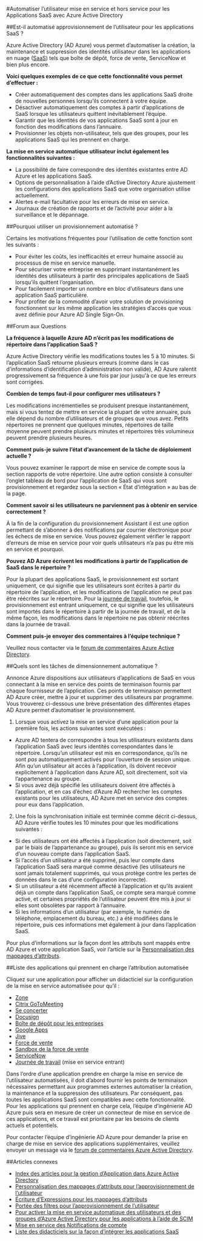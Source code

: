 <properties
    pageTitle="Automatique utilisateur d’application SaaS provisionnement dans Azure annonce | Microsoft Azure"
    description="Une introduction à l’utilisation d’Active Directory Azure pour configurer automatiquement, mettre hors service et de mettre constamment à jour les comptes d’utilisateurs sur plusieurs applications SaaS de tiers."
    services="active-directory"
    documentationCenter=""
    authors="asmalser-msft"
    manager="femila"
    editor=""/>

<tags
    ms.service="active-directory"
    ms.devlang="na"
    ms.topic="article"
    ms.tgt_pltfrm="na"
    ms.workload="identity"
    ms.date="02/09/2016"
    ms.author="asmalser-msft"/>

#<a name="automate-user-provisioning-and-deprovisioning-to-saas-applications-with-azure-active-directory"></a>Automatiser l’utilisateur mise en service et hors service pour les Applications SaaS avec Azure Active Directory

##<a name="what-is-automated-user-provisioning-for-saas-apps"></a>Est-il automatisé approvisionnement de l’utilisateur pour les applications SaaS ?

Azure Active Directory (AD Azure) vous permet d’automatiser la création, la maintenance et suppression des identités utilisateur dans les applications en nuage ([SaaS](https://azure.microsoft.com/overview/what-is-saas/)) tels que boîte de dépôt, force de vente, ServiceNow et bien plus encore.

**Voici quelques exemples de ce que cette fonctionnalité vous permet d’effectuer :**

- Créer automatiquement des comptes dans les applications SaaS droite de nouvelles personnes lorsqu’ils connectent à votre équipe.
- Désactiver automatiquement des comptes à partir d’applications de SaaS lorsque les utilisateurs quittent inévitablement l’équipe.
- Garantir que les identités de vos applications SaaS sont à jour en fonction des modifications dans l’annuaire.
- Provisionner les objets non-utilisateur, tels que des groupes, pour les applications SaaS qui les prennent en charge.

**La mise en service automatique utilisateur inclut également les fonctionnalités suivantes :**

- La possibilité de faire correspondre des identités existantes entre AD Azure et les applications SaaS.
- Options de personnalisation à l’aide d’Active Directory Azure ajustement les configurations des applications SaaS que votre organisation utilise actuellement.
- Alertes e-mail facultative pour les erreurs de mise en service.
- Journaux de création de rapports et de l’activité pour aider à la surveillance et le dépannage.

##<a name="why-use-automated-provisioning"></a>Pourquoi utiliser un provisionnement automatisé ?

Certains les motivations fréquentes pour l’utilisation de cette fonction sont les suivants :

- Pour éviter les coûts, les inefficacités et erreur humaine associé au processus de mise en service manuelle.
- Pour sécuriser votre entreprise en supprimant instantanément les identités des utilisateurs à partir des principales applications de SaaS lorsqu’ils quittent l’organisation.
- Pour facilement importer un nombre en bloc d’utilisateurs dans une application SaaS particulière.
- Pour profiter de la commodité d’avoir votre solution de provisioning fonctionnent sur les même application les stratégies d’accès que vous avez définie pour Azure AD Single Sign-On.

##<a name="frequently-asked-questions"></a>Forum aux Questions

**La fréquence à laquelle Azure AD n’écrit pas les modifications de répertoire dans l’application SaaS ?**

Azure Active Directory vérifie les modifications toutes les 5 à 10 minutes. Si l’application SaaS retourne plusieurs erreurs (comme dans le cas d’informations d’identification d’administration non valide), AD Azure ralentit progressivement sa fréquence à une fois par jour jusqu'à ce que les erreurs sont corrigées.

**Combien de temps faut-il pour configurer mes utilisateurs ?**

Les modifications incrémentielles se produisent presque instantanément, mais si vous tentez de mettre en service la plupart de votre annuaire, puis elle dépend du nombre d’utilisateurs et de groupes que vous avez. Petits répertoires ne prennent que quelques minutes, répertoires de taille moyenne peuvent prendre plusieurs minutes et répertoires très volumineux peuvent prendre plusieurs heures.

**Comment puis-je suivre l’état d’avancement de la tâche de déploiement actuelle ?**

Vous pouvez examiner le rapport de mise en service de compte sous la section rapports de votre répertoire. Une autre option consiste à consulter l’onglet tableau de bord pour l’application de SaaS qui vous sont provisionnement et regardez sous la section « État d’intégration » au bas de la page.

**Comment savoir si les utilisateurs ne parviennent pas à obtenir en service correctement ?**

À la fin de la configuration du provisionnement Assistant il est une option permettant de s’abonner à des notifications par courrier électronique pour les échecs de mise en service. Vous pouvez également vérifier le rapport d’erreurs de mise en service pour voir quels utilisateurs n’a pas pu être mis en service et pourquoi.

**Pouvez AD Azure écrivent les modifications à partir de l’application de SaaS dans le répertoire ?**

Pour la plupart des applications SaaS, le provisionnement est sortant uniquement, ce qui signifie que les utilisateurs sont écrites à partir du répertoire de l’application, et les modifications de l’application ne peut pas être réécrites sur le répertoire. Pour la [journée de travail](https://msdn.microsoft.com/library/azure/dn762434.aspx), toutefois, le provisionnement est entrant uniquement, ce qui signifie que les utilisateurs sont importés dans le répertoire à partir de la journée de travail, et de la même façon, les modifications dans le répertoire ne pas obtenir réécrites dans la journée de travail.

**Comment puis-je envoyer des commentaires à l’équipe technique ?**

Veuillez nous contacter via le [forum de commentaires Azure Active Directory](https://feedback.azure.com/forums/169401-azure-active-directory/).

##<a name="how-does-automated-provisioning-work"></a>Quels sont les tâches de dimensionnement automatique ?

Annonce Azure dispositions aux utilisateurs d’applications de SaaS en vous connectant à la mise en service des points de terminaison fournis par chaque fournisseur de l’application. Ces points de terminaison permettent AD Azure créer, mettre à jour et supprimer des utilisateurs par programme. Vous trouverez ci-dessous une brève présentation des différentes étapes AD Azure permet d’automatiser le provisionnement.

1. Lorsque vous activez la mise en service d’une application pour la première fois, les actions suivantes sont exécutées :
 - Azure AD tentera de correspondre à tous les utilisateurs existants dans l’application SaaS avec leurs identités correspondantes dans le répertoire. Lorsqu’un utilisateur est mis en correspondance, qu’ils ne sont *pas* automatiquement activés pour l’ouverture de session unique. Afin qu’un utilisateur ait accès à l’application, ils doivent recevoir explicitement à l’application dans Azure AD, soit directement, soit via l’appartenance au groupe.
 - Si vous avez déjà spécifié les utilisateurs doivent être affectés à l’application, et en cas d’échec d’Azure AD rechercher les comptes existants pour les utilisateurs, AD Azure met en service des comptes pour eux dans l’application.
2. Une fois la synchronisation initiale est terminée comme décrit ci-dessus, AD Azure vérifie toutes les 10 minutes pour que les modifications suivantes :
 - Si des utilisateurs ont été affectés à l’application (soit directement, soit par le biais de l’appartenance au groupe), puis ils seront mis en service d’un nouveau compte dans l’application SaaS.
 - Si l’accès d’un utilisateur a été supprimé, puis leur compte dans l’application SaaS sera marqué comme désactivé (les utilisateurs ne sont jamais totalement supprimés, qui vous protège contre les pertes de données dans le cas d’une configuration incorrecte).
 - Si un utilisateur a été récemment affecté à l’application et qu’ils avaient déjà un compte dans l’application SaaS, ce compte sera marqué comme activé, et certaines propriétés de l’utilisateur peuvent être mis à jour si elles sont obsolètes par rapport à l’annuaire.
 - Si les informations d’un utilisateur (par exemple, le numéro de téléphone, emplacement du bureau, etc.) a été modifiées dans le répertoire, puis ces informations met également à jour dans l’application SaaS.

Pour plus d’informations sur la façon dont les attributs sont mappés entre AD Azure et votre application SaaS, voir l’article sur la [Personnalisation des mappages d’attributs](active-directory-saas-customizing-attribute-mappings.md).

##<a name="list-of-apps-that-support-automated-user-provisioning"></a>Liste des applications qui prennent en charge l’attribution automatisée

Cliquez sur une application pour afficher un didacticiel sur la configuration de la mise en service automatisée pour qu’il :

- [Zone](http://go.microsoft.com/fwlink/?LinkId=286016)
- [Citrix GoToMeeting](http://go.microsoft.com/fwlink/?LinkId=309580)
- [Se concerter](http://go.microsoft.com/fwlink/?LinkId=309575)
- [Docusign](http://go.microsoft.com/fwlink/?LinkId=403254)
- [Boîte de dépôt pour les entreprises](http://go.microsoft.com/fwlink/?LinkId=309581)
- [Google Apps](http://go.microsoft.com/fwlink/?LinkId=309577)
- [Jive](http://go.microsoft.com/fwlink/?LinkId=309591)
- [Force de vente](http://go.microsoft.com/fwlink/?LinkId=286017)
- [Sandbox de la force de vente](http://go.microsoft.com/fwlink/?LinkId=327869)
- [ServiceNow](http://go.microsoft.com/fwlink/?LinkId=309587)
- [Journée de travail](http://go.microsoft.com/fwlink/?LinkId=690250) (mise en service entrant)

Dans l’ordre d’une application prendre en charge la mise en service de l’utilisateur automatisées, il doit d’abord fournir les points de terminaison nécessaires permettant aux programmes externes automatiser la création, la maintenance et la suppression des utilisateurs. Par conséquent, pas toutes les applications SaaS sont compatibles avec cette fonctionnalité. Pour les applications qui prennent en charge cela, l’équipe d’ingénierie AD Azure puis sera en mesure de créer un connecteur de mise en service de ces applications, et ce travail est prioritaire par les besoins de clients actuels et potentiels.

Pour contacter l’équipe d’ingénierie AD Azure pour demander la prise en charge de mise en service des applications supplémentaires, veuillez envoyer un message via le [forum de commentaires Azure Active Directory](https://feedback.azure.com/forums/169401-azure-active-directory/).

##<a name="related-articles"></a>Articles connexes

- [Index des articles pour la gestion d’Application dans Azure Active Directory](active-directory-apps-index.md)
- [Personnalisation des mappages d’attributs pour l’approvisionnement de l’utilisateur](active-directory-saas-customizing-attribute-mappings.md)
- [Écriture d’Expressions pour les mappages d’attributs](active-directory-saas-writing-expressions-for-attribute-mappings.md)
- [Portée des filtres pour l’approvisionnement de l’utilisateur](active-directory-saas-scoping-filters.md)
- [Pour activer la mise en service automatique des utilisateurs et des groupes d’Azure Active Directory pour les applications à l’aide de SCIM](active-directory-scim-provisioning.md)
- [Mise en service des Notifications de compte](active-directory-saas-account-provisioning-notifications.md)
- [Liste des didacticiels sur la façon d’intégrer les applications SaaS](active-directory-saas-tutorial-list.md)
